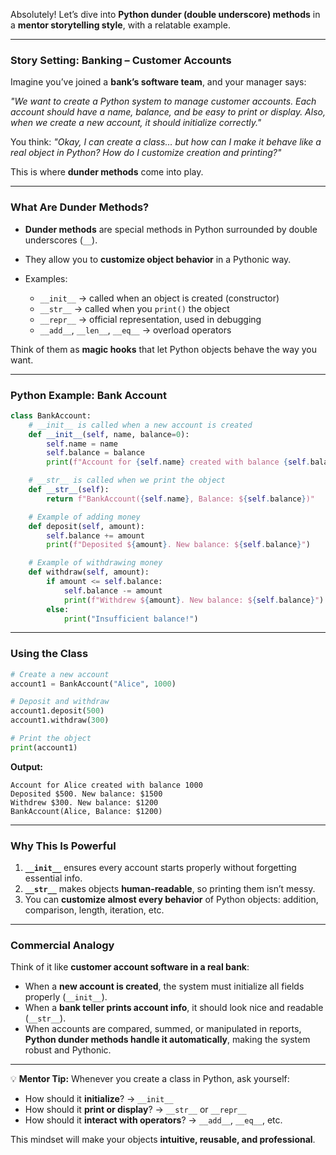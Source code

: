 Absolutely! Let’s dive into **Python dunder (double underscore) methods** in a **mentor storytelling style**, with a relatable example.

---

### **Story Setting: Banking – Customer Accounts**

Imagine you’ve joined a **bank’s software team**, and your manager says:

*"We want to create a Python system to manage customer accounts. Each account should have a name, balance, and be easy to print or display. Also, when we create a new account, it should initialize correctly."*

You think:
*"Okay, I can create a class… but how can I make it behave like a real object in Python? How do I customize creation and printing?"*

This is where **dunder methods** come into play.

---

### **What Are Dunder Methods?**

* **Dunder methods** are special methods in Python surrounded by double underscores (`__`).
* They allow you to **customize object behavior** in a Pythonic way.
* Examples:

  * `__init__` → called when an object is created (constructor)
  * `__str__` → called when you `print()` the object
  * `__repr__` → official representation, used in debugging
  * `__add__`, `__len__`, `__eq__` → overload operators

Think of them as **magic hooks** that let Python objects behave the way you want.

---

### **Python Example: Bank Account**

```python
class BankAccount:
    # __init__ is called when a new account is created
    def __init__(self, name, balance=0):
        self.name = name
        self.balance = balance
        print(f"Account for {self.name} created with balance {self.balance}")

    # __str__ is called when we print the object
    def __str__(self):
        return f"BankAccount({self.name}, Balance: ${self.balance})"

    # Example of adding money
    def deposit(self, amount):
        self.balance += amount
        print(f"Deposited ${amount}. New balance: ${self.balance}")

    # Example of withdrawing money
    def withdraw(self, amount):
        if amount <= self.balance:
            self.balance -= amount
            print(f"Withdrew ${amount}. New balance: ${self.balance}")
        else:
            print("Insufficient balance!")
```

---

### **Using the Class**

```python
# Create a new account
account1 = BankAccount("Alice", 1000)

# Deposit and withdraw
account1.deposit(500)
account1.withdraw(300)

# Print the object
print(account1)
```

**Output:**

```
Account for Alice created with balance 1000
Deposited $500. New balance: $1500
Withdrew $300. New balance: $1200
BankAccount(Alice, Balance: $1200)
```

---

### **Why This Is Powerful**

1. **`__init__`** ensures every account starts properly without forgetting essential info.
2. **`__str__`** makes objects **human-readable**, so printing them isn’t messy.
3. You can **customize almost every behavior** of Python objects: addition, comparison, length, iteration, etc.

---

### **Commercial Analogy**

Think of it like **customer account software in a real bank**:

* When a **new account is created**, the system must initialize all fields properly (`__init__`).
* When a **bank teller prints account info**, it should look nice and readable (`__str__`).
* When accounts are compared, summed, or manipulated in reports, **Python dunder methods handle it automatically**, making the system robust and Pythonic.

---

💡 **Mentor Tip:**
Whenever you create a class in Python, ask yourself:

* How should it **initialize**? → `__init__`
* How should it **print or display**? → `__str__` or `__repr__`
* How should it **interact with operators**? → `__add__`, `__eq__`, etc.

This mindset will make your objects **intuitive, reusable, and professional**.

 